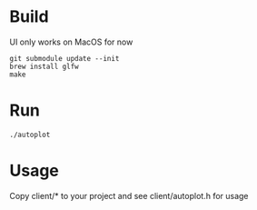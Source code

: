 

# Build

UI only works on MacOS for now

    git submodule update --init
    brew install glfw
    make

# Run

    ./autoplot

# Usage

Copy client/* to your project and see client/autoplot.h for usage
